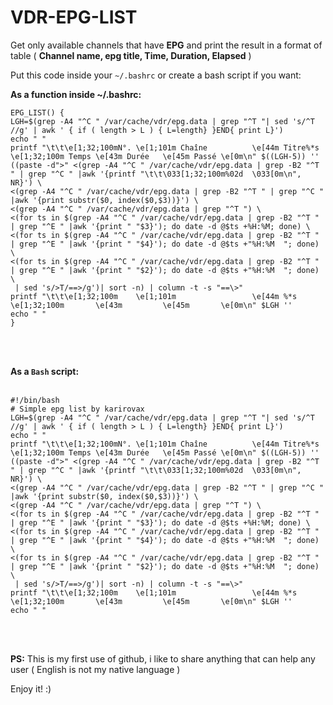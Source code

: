 # VDR-EPG-LIST
Get only available channels that have <b>EPG</b> and print the result in a format of table ( <b>Channel name, epg title, Time, Duration, Elapsed</b> )

Put this code inside your <code>~/.bashrc</code> or create a bash script if you want:

<b>As a function inside ~/.bashrc:</b>

<pre><code>EPG_LIST() {
LGH=$(grep -A4 "^C " /var/cache/vdr/epg.data | grep "^T "| sed 's/^T //g' | awk ' { if ( length > L ) { L=length} }END{ print L}')
echo " "
printf "\t\t\e[1;32;100mN°. \e[1;101m Chaîne          \e[44m Titre%*s \e[1;32;100m Temps \e[43m Durée   \e[45m Passé \e[0m\n" $((LGH-5)) ''
((paste -d">" <(grep -A4 "^C " /var/cache/vdr/epg.data | grep -B2 "^T " | grep "^C " |awk '{printf "\t\t\033[1;32;100m%02d  \033[0m\n", NR}') \
<(grep -A4 "^C " /var/cache/vdr/epg.data | grep -B2 "^T " | grep "^C " |awk '{print substr($0, index($0,$3))}') \
<(grep -A4 "^C " /var/cache/vdr/epg.data | grep "^T ") \
<(for ts in $(grep -A4 "^C " /var/cache/vdr/epg.data | grep -B2 "^T " | grep "^E " |awk '{print " "$3}'); do date -d @$ts +%H:%M; done) \
<(for ts in $(grep -A4 "^C " /var/cache/vdr/epg.data | grep -B2 "^T " | grep "^E " |awk '{print " "$4}'); do date -d @$ts +"%H:%M  "; done) \
<(for ts in $(grep -A4 "^C " /var/cache/vdr/epg.data | grep -B2 "^T " | grep "^E " |awk '{print " "$2}'); do date -d @$ts +"%H:%M  "; done) \
 | sed 's/>T/==>/g')| sort -n) | column -t -s "==\>"
printf "\t\t\e[1;32;100m    \e[1;101m                 \e[44m %*s \e[1;32;100m       \e[43m         \e[45m       \e[0m\n" $LGH ''
echo " "
}</code></pre><br><br>
<b>As a <code>Bash</code> script:</b><br><br>
<pre><code>#!/bin/bash
&#35; Simple epg list by karirovax
LGH=$(grep -A4 "^C " /var/cache/vdr/epg.data | grep "^T "| sed 's/^T //g' | awk ' { if ( length > L ) { L=length} }END{ print L}')
echo " "
printf "\t\t\e[1;32;100mN°. \e[1;101m Chaîne          \e[44m Titre%*s \e[1;32;100m Temps \e[43m Durée   \e[45m Passé \e[0m\n" $((LGH-5)) ''
((paste -d">" <(grep -A4 "^C " /var/cache/vdr/epg.data | grep -B2 "^T " | grep "^C " |awk '{printf "\t\t\033[1;32;100m%02d  \033[0m\n", NR}') \
<(grep -A4 "^C " /var/cache/vdr/epg.data | grep -B2 "^T " | grep "^C " |awk '{print substr($0, index($0,$3))}') \
<(grep -A4 "^C " /var/cache/vdr/epg.data | grep "^T ") \
<(for ts in $(grep -A4 "^C " /var/cache/vdr/epg.data | grep -B2 "^T " | grep "^E " |awk '{print " "$3}'); do date -d @$ts +%H:%M; done) \
<(for ts in $(grep -A4 "^C " /var/cache/vdr/epg.data | grep -B2 "^T " | grep "^E " |awk '{print " "$4}'); do date -d @$ts +"%H:%M  "; done) \
<(for ts in $(grep -A4 "^C " /var/cache/vdr/epg.data | grep -B2 "^T " | grep "^E " |awk '{print " "$2}'); do date -d @$ts +"%H:%M  "; done) \
 | sed 's/>T/==>/g')| sort -n) | column -t -s "==\>"
printf "\t\t\e[1;32;100m    \e[1;101m                 \e[44m %*s \e[1;32;100m       \e[43m         \e[45m       \e[0m\n" $LGH ''
echo " "</code></pre><br><br>
<b>PS:</b> This is my first use of github, i like to share anything that can help any user ( English is not my native language )<br>
 
 Enjoy it! :)

